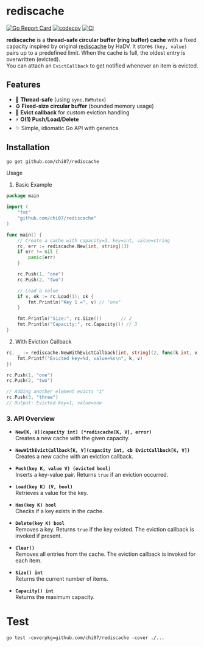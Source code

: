 # rediscache

[![Go Report Card](https://goreportcard.com/badge/github.com/chi07/rediscache)](https://goreportcard.com/report/github.com/chi07/rediscache)
[![codecov](https://codecov.io/gh/chi07/rediscache/branch/main/graph/badge.svg)](https://codecov.io/gh/chi07/rediscache)
[![CI](https://github.com/chi07/rediscache/actions/workflows/ci.yml/badge.svg)](https://github.com/chi07/rediscache/actions/workflows/ci.yml)

**rediscache** is a **thread-safe circular buffer (ring buffer) cache** with a fixed capacity inspired by original [rediscache](https://github.com/hadv/rediscache) by HaDV.
It stores `(key, value)` pairs up to a predefined limit. When the cache is full, the oldest entry is overwritten (evicted).  
You can attach an `EvictCallback` to get notified whenever an item is evicted.

## Features

- 🚀 **Thread-safe** (using `sync.RWMutex`)
- ♻️ **Fixed-size circular buffer** (bounded memory usage)
- 🔔 **Evict callback** for custom eviction handling
- ⚡ **O(1) Push/Load/Delete**
- ✨ Simple, idiomatic Go API with generics

## Installation

```bash
go get github.com/chi07/rediscache
```
Usage

1. Basic Example
```go
package main

import (
    "fmt"
    "github.com/chi07/rediscache"
)

func main() {
    // Create a cache with capacity=3, key=int, value=string
    rc, err := rediscache.New[int, string](3)
    if err != nil {
        panic(err)
    }

    rc.Push(1, "one")
    rc.Push(2, "two")

    // Load a value
    if v, ok := rc.Load(1); ok {
        fmt.Println("Key 1 =", v) // "one"
    }

    fmt.Println("Size:", rc.Size())       // 2
    fmt.Println("Capacity:", rc.Capacity()) // 3
}
```

2. With Eviction Callback
```go
rc, _ := rediscache.NewWithEvictCallback[int, string](2, func(k int, v string) {
    fmt.Printf("Evicted key=%d, value=%s\n", k, v)
})

rc.Push(1, "one")
rc.Push(2, "two")

// Adding another element evicts "1"
rc.Push(3, "three")
// Output: Evicted key=1, value=one
```

### 3. API Overview

- **`New[K, V](capacity int) (*rediscache[K, V], error)`**  
  Creates a new cache with the given capacity.

- **`NewWithEvictCallback[K, V](capacity int, cb EvictCallback[K, V])`**  
  Creates a new cache with an eviction callback.

- **`Push(key K, value V) (evicted bool)`**  
  Inserts a key-value pair. Returns `true` if an eviction occurred.

- **`Load(key K) (V, bool)`**  
  Retrieves a value for the key.

- **`Has(key K) bool`**  
  Checks if a key exists in the cache.

- **`Delete(key K) bool`**  
  Removes a key. Returns `true` if the key existed. The eviction callback is invoked if present.

- **`Clear()`**  
  Removes all entries from the cache. The eviction callback is invoked for each item.

- **`Size() int`**  
  Returns the current number of items.

- **`Capacity() int`**  
  Returns the maximum capacity.

# Test
```shell
go test -coverpkg=github.com/chi07/rediscache -cover ./...
```